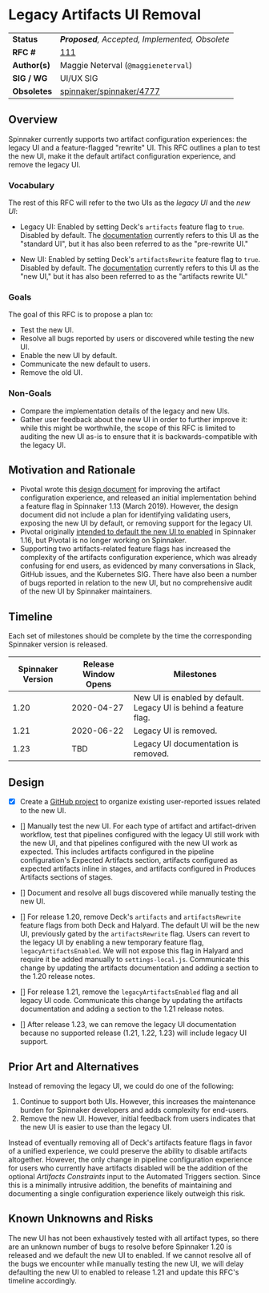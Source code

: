 # Legacy Artifacts UI Removal

| | |
|-|-|
| **Status**     | _**Proposed**, Accepted, Implemented, Obsolete_ |
| **RFC #**      | [111](https://github.com/spinnaker/governance/pull/111) |
| **Author(s)**  | Maggie Neterval (`@maggieneterval`) |
| **SIG / WG**   | UI/UX SIG |
| **Obsoletes**  | [spinnaker/spinnaker/4777](https://github.com/spinnaker/spinnaker/issues/4777) |

## Overview

Spinnaker currently supports two artifact configuration experiences: the legacy
UI and a feature-flagged "rewrite" UI. This RFC outlines a plan to test the new
UI, make it the default artifact configuration experience, and remove the legacy
UI.

### Vocabulary

The rest of this RFC will refer to the two UIs as the _legacy UI_ and the _new
UI_:

- Legacy UI: Enabled by setting Deck's `artifacts` feature flag to `true`.
Disabled by default. The
[documentation](https://www.spinnaker.io/reference/artifacts/) currently
refers to this UI as the "standard UI", but it has also been referred to as the
"pre-rewrite UI."

- New UI: Enabled by setting Deck's `artifactsRewrite` feature flag to `true`.
Disabled by default. The
[documentation](https://www.spinnaker.io/reference/artifacts-with-artifactsrewrite/)
currently refers to this UI as the "new UI," but it has also been referred to as
the "artifacts rewrite UI."

### Goals
The goal of this RFC is to propose a plan to:
- Test the new UI.
- Resolve all bugs reported by users or discovered while testing the new UI.
- Enable the new UI by default.
- Communicate the new default to users.
- Remove the old UI.

### Non-Goals

- Compare the implementation details of the legacy and new UIs.
- Gather user feedback about the new UI in order to further improve it: while
this might be worthwhile, the scope of this RFC is limited to auditing the new
UI as-is to ensure that it is backwards-compatible with the legacy UI.

## Motivation and Rationale

- Pivotal wrote this
[design document](https://docs.google.com/document/d/10y1KIBoSWlerFxkkW8nJLZ_zspz7ToCRifnWoFHyp8k/edit?usp=sharing)
for improving the artifact configuration experience, and released an initial
implementation behind a feature flag in Spinnaker 1.13 (March 2019). However,
the design document did not include a plan for identifying validating users,
exposing the new UI by default, or removing support for the legacy UI.
- Pivotal originally
[intended to default the new UI to enabled](https://github.com/spinnaker/spinnaker/issues/4777)
in Spinnaker 1.16, but Pivotal is no longer working on Spinnaker.
- Supporting two artifacts-related feature flags has increased the complexity of
the artifacts configuration experience, which was already confusing for end
users, as evidenced by many conversations in Slack, GitHub issues, and the
Kubernetes SIG. There have also been a number of bugs reported in relation to
the new UI, but no comprehensive audit of the new UI by Spinnaker maintainers.

## Timeline

Each set of milestones should be complete by the time the corresponding Spinnaker version is released.

| Spinnaker Version | Release Window Opens | Milestones |
|-------------------|----------------------|------------|
| 1.20              | 2020-04-27           | New UI is enabled by default. Legacy UI is behind a feature flag.
| 1.21              | 2020-06-22           | Legacy UI is removed.
| 1.23              | TBD                  | Legacy UI documentation is removed.

## Design

- [x] Create a
[GitHub project](https://github.com/spinnaker/spinnaker/projects/17)
to organize existing user-reported issues related to the new UI.

- [] Manually test the new UI. For each type of artifact and artifact-driven
workflow, test that pipelines configured with the legacy UI still work with the
new UI, and that pipelines configured with the new UI work as expected. This
includes artifacts configured in the pipeline configuration's Expected Artifacts
section, artifacts configured as expected artifacts inline in stages, and
artifacts configured in Produces Artifacts sections of stages.

- [] Document and resolve all bugs discovered while manually testing the new UI.

- [] For release 1.20, remove Deck's `artifacts` and `artifactsRewrite` feature
flags from both Deck and Halyard. The default UI will be the new UI,
previously gated by the `artifactsRewrite` flag. Users can revert to the legacy
UI by enabling a new temporary feature flag, `legacyArtifactsEnabled`. We will
not expose this flag in Halyard and require it be added manually to
`settings-local.js`. Communicate this change by updating the artifacts
documentation and adding a section to the 1.20 release notes.

- [] For release 1.21, remove the `legacyArtifactsEnabled` flag and all legacy
UI code. Communicate this change by updating the artifacts documentation and
adding a section to the 1.21 release notes.

- [] After release 1.23, we can remove the legacy UI documentation because no
supported release (1.21, 1.22, 1.23) will include legacy UI support.

## Prior Art and Alternatives

Instead of removing the legacy UI, we could do one of the following:
1. Continue to support both UIs. However, this
increases the maintenance burden for Spinnaker developers and adds complexity
for end-users.
2. Remove the new UI. However, initial feedback from users indicates that the
new UI is easier to use than the legacy UI.

Instead of eventually removing all of Deck's artifacts feature flags in favor
of a unified experience, we could preserve the ability to disable artifacts
altogether. However, the only change in pipeline configuration experience for
users who currently have artifacts disabled will be the addition of the optional
_Artifacts Constraints_ input to the Automated Triggers section. Since this is a
minimally intrusive addition, the benefits of maintaining and documenting a
single configuration experience likely outweigh this risk.

## Known Unknowns and Risks

The new UI has not been exhaustively tested with all artifact types,
so there are an unknown number of bugs to resolve before Spinnaker 1.20 is
released and we default the new UI to enabled. If we cannot resolve all of the
bugs we encounter while manually testing the new UI, we will delay defaulting
the new UI to enabled to release 1.21 and update this RFC's timeline
accordingly.
